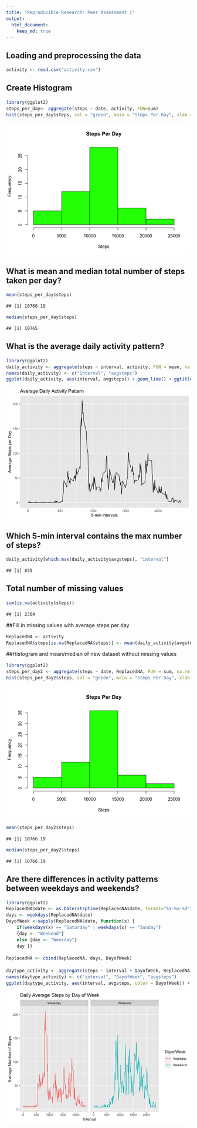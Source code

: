 ```yaml
---
title: "Reproducible Research: Peer Assessment 1"
output: 
  html_document:
    keep_md: true
---
```


## Loading and preprocessing the data

```r
activity <- read.csv("activity.csv")
```

## Create Histogram

```r
library(ggplot2)
steps_per_day<- aggregate(steps ~ date, activity, FUN=sum)
hist(steps_per_day$steps, col = "green", main = "Steps Per Day", xlab = "Steps")
```

![](PA1_template_files/figure-html/unnamed-chunk-2-1.png)<!-- -->

## What is mean and median total number of steps taken per day?

```r
mean(steps_per_day$steps)
```

```
## [1] 10766.19
```

```r
median(steps_per_day$steps)
```

```
## [1] 10765
```

## What is the average daily activity pattern?

```r
library(ggplot2)
daily_activity <- aggregate(steps ~ interval, activity, FUN = mean, na.rm = TRUE)
names(daily_activity) <- c("interval", "avgsteps")
ggplot(daily_activity, aes(interval, avgsteps)) + geom_line() + ggtitle("Average Daily Activity Pattern") + xlab("5-min Intervals") + ylab("Average Steps per Day")
```

![](PA1_template_files/figure-html/unnamed-chunk-4-1.png)<!-- -->

## Which 5-min interval contains the max number of steps?

```r
daily_activity[which.max(daily_activity$avgsteps), "interval"]
```

```
## [1] 835
```


## Total number of missing values

```r
sum(is.na(activity$steps))
```

```
## [1] 2304
```

##Fill in missing values with average steps per day

```r
ReplacedNA <- activity
ReplacedNA$steps[is.na(ReplacedNA$steps)] <- mean(daily_activity$avgsteps)
```

##Histogram and mean/median of new dataset without missing values

```r
library(ggplot2)
steps_per_day2 <- aggregate(steps ~ date, ReplacedNA, FUN = sum, na.rm = TRUE)
hist(steps_per_day2$steps, col = "green", main = "Steps Per Day", xlab = "Steps")
```

![](PA1_template_files/figure-html/unnamed-chunk-8-1.png)<!-- -->

```r
mean(steps_per_day2$steps)
```

```
## [1] 10766.19
```

```r
median(steps_per_day2$steps)
```

```
## [1] 10766.19
```

## Are there differences in activity patterns between weekdays and weekends?

```r
library(ggplot2)
ReplacedNA$date <- as.Date(strptime(ReplacedNA$date, format="%Y-%m-%d"))
days <- weekdays(ReplacedNA$date)
DayofWeek <-sapply(ReplacedNA$date, function(x) {
    if(weekdays(x) == "Saturday" | weekdays(x) == "Sunday")
    {day <- "Weekend"}
    else {day <- "Weekday"}
    day })

ReplacedNA <- cbind(ReplacedNA, days, DayofWeek)

daytype_activity <- aggregate(steps ~ interval + DayofWeek, ReplacedNA, FUN = mean, na.rm = TRUE)
names(daytype_activity) <- c("interval", "DayofWeek", "avgsteps")
ggplot(daytype_activity, aes(interval, avgsteps, color = DayofWeek)) + geom_line() + facet_wrap(~DayofWeek) + ggtitle("Daily Average Steps by Day of Week") + xlab("Interval") + ylab("Average Number of Steps")
```

![](PA1_template_files/figure-html/unnamed-chunk-9-1.png)<!-- -->
